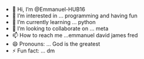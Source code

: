 - 👋 Hi, I’m @Emmanuel-HUB16
- 👀 I’m interested in ... programming and having fun
- 🌱 I’m currently learning ... python 
- 💞️ I’m looking to collaborate on ... meta
- 📫 How to reach me ...emmanuel david james fred
- 😄 Pronouns: ... God is the greatest
- ⚡ Fun fact: ... dm

<!---
Emmanuel-HUB16/Emmanuel-HUB16 is a ✨ special ✨ repository because its `README.md` (this file) appears on your GitHub profile.
You can click the Preview link to take a look at your changes.
--->
